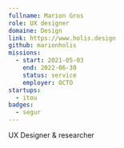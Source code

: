 ```yaml
---
fullname: Marion Gros
role: UX designer 
domaine: Design
link: https://www.holis.design
github: marionholis
missions:
  - start: 2021-05-03
    end: 2022-06-30
    status: service
    employer: OCTO
startups:
  - itou
badges:
  - segur
---
```


UX Designer & researcher 
